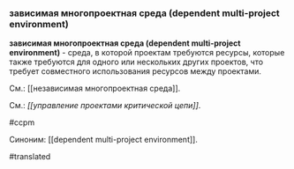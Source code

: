 ### зависимая многопроектная среда (dependent multi-project environment)

**зависимая многопроектная среда (dependent multi-project environment)** - среда, в которой проектам требуются ресурсы, которые также требуются для одного или нескольких других проектов, что требует совместного использования ресурсов между проектами.

См.: [[независимая многопроектная среда]].

См.: *[[управление проектами критической цепи]]*.

#ccpm

Синоним: [[dependent multi-project environment]].

#translated
